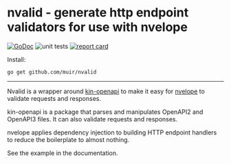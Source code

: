 # nvalid - generate http endpoint validators for use with nvelope

[![GoDoc](https://godoc.org/github.com/muir/nvalid?status.png)](https://pkg.go.dev/github.com/muir/nvalid)
![unit tests](https://github.com/muir/nvalid/actions/workflows/go.yml/badge.svg)
[![report card](https://goreportcard.com/badge/github.com/muir/nvalid)](https://goreportcard.com/report/github.com/muir/nvalid)

Install:

	go get github.com/muir/nvalid

---

Nvalid is a wrapper around [kin-openapi](https://pkg.go.dev/github.com/getkin/kin-openapi) to
make it easy for [nvelope](https://github.com/muir/nject/tree/main/nvelope) to validate requests
and responses.

kin-openapi is a package that parses and manipulates OpenAPI2 and OpenAPI3 files.  It can
also validate requests and responses.

nvelope applies dependency injection to building HTTP endpoint handlers to reduce the
boilerplate to almost nothing.

See the example in the documentation.

